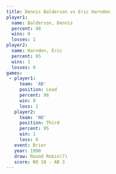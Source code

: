 ```yaml
---
title: Dennis Balderson vs Eric Harnden
player1:                 
  name: Balderson, Dennis
  percent: 98            
  wins: 0                
  losses: 1              
player2:                 
  name: Harnden, Eric    
  percent: 95            
  wins: 1                
  losses: 0              
games:
 - player1:        
     team: 'AB'    
     position: Lead
     percent: 98   
     win: 0        
     loss: 1       
   player2:         
     team: 'NO'     
     position: Third
     percent: 95    
     win: 1         
     loss: 0        
   event: Brier        
   year: 1990          
   draw: Round Robin(7)
   score: NO 10 - AB 3 
---
```

